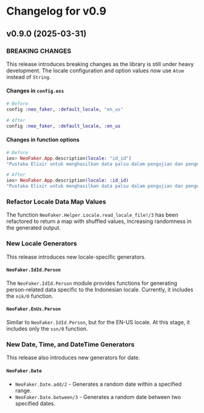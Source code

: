 # Changelog for v0.9

## v0.9.0 (2025-03-31)

### BREAKING CHANGES

This release introduces breaking changes as the library is still under heavy development. The
locale configuration and option values now use `Atom` instead of `String`.

#### Changes in `config.exs`

```elixir
# Before
config :neo_faker, :default_locale, "en_us"

# After
config :neo_faker, :default_locale, :en_us
```

#### Changes in function options

```elixir
# Before
iex> NeoFaker.App.description(locale: "id_id")
"Pustaka Elixir untuk menghasilkan data palsu dalam pengujian dan pengembangan."

# After
iex> NeoFaker.App.description(locale: :id_id)
"Pustaka Elixir untuk menghasilkan data palsu dalam pengujian dan pengembangan."
```

### Refactor Locale Data Map Values

The function `NeoFaker.Helper.Locale.read_locale_file!/3` has been refactored to return a map with
shuffled values, increasing randomness in the generated output.

### New Locale Generators

This release introduces new locale-specific generators.

#### `NeoFaker.IdId.Person`

The `NeoFaker.IdId.Person` module provides functions for generating person-related data specific
to the Indonesian locale. Currently, it includes the `nik/0` function.

#### `NeoFaker.EnUs.Person`

Similar to `NeoFaker.IdId.Person`, but for the EN-US locale. At this stage, it includes only the
`ssn/0` function.

### New Date, Time, and DateTime Generators

This release also introduces new generators for date.

#### `NeoFaker.Date`

- `NeoFaker.Date.add/2` - Generates a random date within a specified range.
- `NeoFaker.Date.between/3` - Generates a random date between two specified dates.
